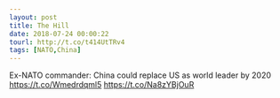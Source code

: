```yaml
---
layout: post
title: The Hill
date: 2018-07-24 00:00:22
tourl: http://t.co/t414UtTRv4
tags: [NATO,China]
---
```

Ex-NATO commander: China could replace US as world leader by 2020 https://t.co/Wmedrdqml5 https://t.co/Na8zYBjOuR